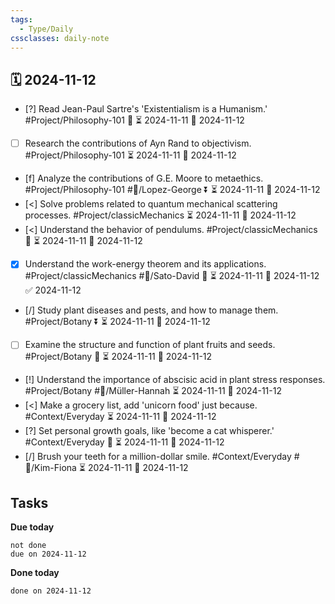 ```yaml
---
tags:
  - Type/Daily
cssclasses: daily-note
---
```


## 🗓️ 2024-11-12

- [?] Read Jean-Paul Sartre's 'Existentialism is a Humanism.' #Project/Philosophy-101 🔽 ⏳ 2024-11-11 📅 2024-11-12
- [ ] Research the contributions of Ayn Rand to objectivism. #Project/Philosophy-101 ⏳ 2024-11-11 📅 2024-11-12
- [f] Analyze the contributions of G.E. Moore to metaethics. #Project/Philosophy-101 #👤/Lopez-George ⏬ ⏳ 2024-11-11 📅 2024-11-12
- [<] Solve problems related to quantum mechanical scattering processes. #Project/classicMechanics ⏳ 2024-11-11 📅 2024-11-12
- [<] Understand the behavior of pendulums. #Project/classicMechanics 🔼 ⏳ 2024-11-11 📅 2024-11-12
- [x] Understand the work-energy theorem and its applications. #Project/classicMechanics #👤/Sato-David 🔺 ⏳ 2024-11-11 📅 2024-11-12 ✅ 2024-11-12
- [/] Study plant diseases and pests, and how to manage them. #Project/Botany ⏬ ⏳ 2024-11-11 📅 2024-11-12
- [ ] Examine the structure and function of plant fruits and seeds. #Project/Botany 🔽 ⏳ 2024-11-11 📅 2024-11-12
- [!] Understand the importance of abscisic acid in plant stress responses. #Project/Botany #👤/Müller-Hannah ⏳ 2024-11-11 📅 2024-11-12
- [<] Make a grocery list, add 'unicorn food' just because. #Context/Everyday ⏳ 2024-11-11 📅 2024-11-12
- [?] Set personal growth goals, like 'become a cat whisperer.' #Context/Everyday 🔼 ⏳ 2024-11-11 📅 2024-11-12
- [/] Brush your teeth for a million-dollar smile. #Context/Everyday #👤/Kim-Fiona ⏳ 2024-11-11 📅 2024-11-12

## Tasks

**Due today**

```tasks
not done
due on 2024-11-12
```

**Done today**

```tasks
done on 2024-11-12
```
            
